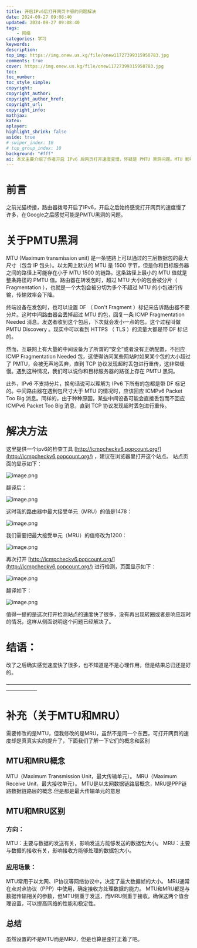 ```yaml
---
title: 开启IPv6后打开网页卡顿的问题解决
date: 2024-09-27 09:08:40
updated: 2024-09-27 09:08:40
tags: 
    - 网络
categories: 学习
keywords: 
description:
top_img: https://img.onew.us.kg/file/onew11727399315950783.jpg
comments: true
cover: https://img.onew.us.kg/file/onew11727399315950783.jpg
toc:
toc_number:
toc_style_simple:
copyright:
copyright_author:
copyright_author_href:
copyright_url:
copyright_info:
mathjax:
katex:
aplayer:
highlight_shrink: false
aside: true
# swiper_index: 10
# top_group_index: 10
background: "#fff"
ai: 本文主要介绍了作者开启 IPv6 后网页打开速度变慢，怀疑是 PMTU 黑洞问题。MTU 影响数据包传输，中间设备配置不当会导致 PMTU 黑洞。作者使用检测工具，将路由器 MRU 值从 1478 改到 1200，再次检测时打开速度加快。最后作者补充了 MTU 和 MRU 的概念及区别，虽改的是 MRU，但也解决了速度慢的问题。
---
```


# 前言
之前光猫桥接，路由器拨号开启了IPv6，开启之后始终感觉打开网页的速度慢了许多，在Google之后感觉可能是PMTU黑洞的问题。
# 关于PMTU黑洞
MTU (Maximum transmission unit) 是一条链路上可以通过的三层数据包的最大尺寸（包含 IP 包头）。以太网上默认的 MTU 是 1500 字节，但是你和目标服务器之间的路径上可能存在小于 MTU 1500 的链路。这条路径上最小的 MTU 值就是整条路径的 PMTU 值。路由器在转发包时，超过 MTU 大小的包会被分片（ Fragmentation ），也就是一个大包会被分切为多个不超过 MTU 的小包进行传输，传输效率会下降。

终端设备在发包时，也可以设置 DF （ Don't Fragment ）标记来告诉路由器不要分片。这时中间路由器会丢掉超过 MTU 的包，回复一条 ICMP Fragmentation Needed 消息。发送者收到这个包后，下次就会发小一点的包，这个过程叫做 PMTU Discovery 。现实中可以看到 HTTPS （ TLS ）的流量大都是带 DF 标记的。

然而，互联网上有大量的中间设备为了所谓的“安全”或者没有正确配置，不回应 ICMP Fragmentation Needed 包，这使得访问某些网站时如果某个包的大小超过了 PMTU，会被无声地丢弃，直到 TCP 协议发现超时丢包进行重传，这非常缓慢。遇到这种情况，我们可以说你和目标服务器的路径上存在 PMTU 黑洞。

此外，IPv6 不支持分片，换句话说可以理解为 IPv6 下所有的包都是带 DF 标记的。中间路由器在遇到包尺寸大于 MTU 的情况时，应该回应 ICMPv6 Packet Too Big 消息。同样的，由于种种原因，某些中间设备可能会直接丢包而不回应 ICMPv6 Packet Too Big 消息，直到 TCP 协议发现超时丢包进行重传。
# 解决方法
这里提供一个ipv6的检查工具 [http://icmpcheckv6.popcount.org/](http://icmpcheckv6.popcount.org/) ，建议在浏览器里打开这个站点。
站点页面的显示如下：

![image.png](https://img.onew.us.kg/file/onew11727398346163390.png)

翻译后：

![image.png](https://img.onew.us.kg/file/onew11727398385289433.png)

这时我的路由器中最大接受单元（MRU）的值是1478：

![image.png](https://img.onew.us.kg/file/onew11727398481561458.png)

我们需要把最大接受单元（MRU）的值修改为1200：

![image.png](https://img.onew.us.kg/file/onew11727398612210350.png)

再次打开 [http://icmpcheckv6.popcount.org/](http://icmpcheckv6.popcount.org/) 进行检测，页面显示如下：

![image.png](https://img.onew.us.kg/file/onew11727398674527314.png)

翻译如下：

![image.png](https://img.onew.us.kg/file/onew11727398694296164.png)

值得一提的是这次打开检测站点的速度快了很多，没有再出现转圈或者是响应超时的情况，这样从侧面说明这个问题已经解决了。

# 结语：
改了之后确实感觉速度快了很多，也不知道是不是心理作用，但是结果总归还是好的。

——————————————————————————————————————————
# 补充（关于MTU和MRU）
需要修改的是MTU，但我修改的是MRU，虽然不是同一个东西，可打开网页的速度却是真真实实的提升了，下面我们了解一下它们的概念和区别
## MTU和MRU概念
MTU（Maximum Transmission Unit，最大传输单元）。
MRU（Maximum Receive Unit，最大接收单元）。
MTU是以太网数据链路层概念，MRU是PPP链路数据链路层的概念.但是都是最大传输单元的意思
## MTU和MRU区别
### 方向：
MTU：主要与数据的发送有关，影响发送方能够发送的数据包大小。
MRU：主要与数据的接收有关，影响接收方能够处理的数据包大小。
### 应用场景：
MTU常用于以太网、IP协议等网络协议中，决定了最大数据帧的大小。
MRU通常在点对点协议（PPP）中使用，确定接收方处理数据的能力。
MTU和MRU都是与数据传输相关的参数，但MTU侧重于发送，而MRU侧重于接收。确保这两个值合理设置，可以提高网络的性能和稳定性。
## 总结
虽然设置的不是MTU而是MRU，但是也算是歪打正着了吧。